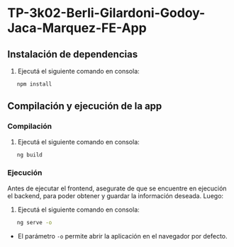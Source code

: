 # TP-3k02-Berli-Gilardoni-Godoy-Jaca-Marquez-FE-App

## Instalación de dependencias

1. Ejecutá el siguiente comando en consola:

```bash
   npm install
```

## Compilación y ejecución de la app

### Compilación

1. Ejecutá el siguiente comando en consola:

```bash
   ng build
```

### Ejecución

Antes de ejecutar el frontend, asegurate de que se encuentre en ejecución el backend, para poder obtener y guardar la información deseada. Luego:

1. Ejecutá el siguiente comando en consola:

```bash
   ng serve -o
```

- El parámetro `-o` permite abrir la aplicación en el navegador por defecto.
